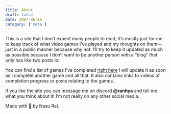 ```yaml
---
title: About
draft: false
date: 2007-06-16
category: ['meta']
---
```

This is a site that I don’t expect many people to read, it’s mostly just for me to keep track of what video games I’ve played and my thoughts on them—just in a public manner because why not. I’ll try to keep it updated as much as possible because I don’t want to be another person with a “blog” that only has like two posts lol.

You can find a list of games I’ve completed [right here](/meta/completion/) I will update it as soon as I complete another game and all that. It also contains links to videos of completion progress or posts relating to the games.

If you like the site you can message me on discord  **@ranhya** and tell me what you think about it! I’m not really on any other social media. 

Made with 💟 by Nasu Rei.
